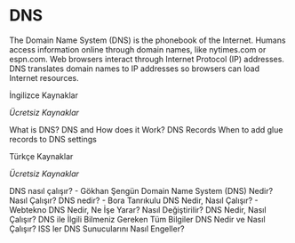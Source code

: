 # DNS
The Domain Name System (DNS) is the phonebook of the Internet. Humans access information online through domain names, like nytimes.com or espn.com. Web browsers interact through Internet Protocol (IP) addresses. DNS translates domain names to IP addresses so browsers can load Internet resources.

<ResourceGroupTitle>İngilizce Kaynaklar</ResourceGroupTitle>

*Ücretsiz Kaynaklar*

<BadgeLink colorScheme='yellow' badgeText='Read' href='https://www.cloudflare.com/en-gb/learning/dns/what-is-dns/'>What is DNS?</BadgeLink>
<BadgeLink badgeText='Watch' href='https://www.youtube.com/watch?v=Wj0od2ag5sk'>DNS and How does it Work?</BadgeLink>
<BadgeLink badgeText='Watch' href='https://www.youtube.com/watch?v=7lxgpKh_fRY'>DNS Records</BadgeLink>
<BadgeLink badgeText='Watch' href='https://www.youtube.com/watch?v=e48AyJOA9W8'>When to add glue records to DNS settings</BadgeLink>

<ResourceGroupTitle>Türkçe Kaynaklar</ResourceGroupTitle>

*Ücretsiz Kaynaklar*

<BadgeLink badgeText='Oku' href='https://medium.com/@gokhansengun/dns-nas%C4%B1l-%C3%A7al%C4%B1%C5%9F%C4%B1r-98c61cf36f0b/?ref=yazilimcininyolharitasi.com'>DNS nasıl çalışır? - Gökhan Şengün</BadgeLink>
<BadgeLink badgeText='Oku' href='https://www.dijitalzade.com/dns-nedir/?ref=yazilimcininyolharitasi.com'>Domain Name System (DNS) Nedir? Nasıl Çalışır?</BadgeLink>
<BadgeLink badgeText='Oku' href='https://bora.sh/dns-nedir-nasil-calisir/?ref=yazilimcininyolharitasi.com'>DNS nedir? - Bora Tanrıkulu</BadgeLink>
<BadgeLink badgeText='Oku' href='https://www.webtekno.com/dns-nedir-h97501.html?ref=yazilimcininyolharitasi.com'>DNS Nedir, Nasıl Çalışır? - Webtekno</BadgeLink>
<BadgeLink badgeText='Oku' href='https://www.hosting.com.tr/blog/dns?ref=yazilimcininyolharitasi.com'>DNS Nedir, Ne İşe Yarar? Nasıl Değiştirilir?</BadgeLink>
<BadgeLink badgeText='Oku' href='https://www.karel.com.tr/blog/dns-nedir-nasil-calisir-dns-ile-ilgili-bilmeniz-gereken-tum-bilgiler'>DNS Nedir, Nasıl Çalışır? DNS ile İlgili Bilmeniz Gereken Tüm Bilgiler</BadgeLink>
<BadgeLink badgeText='Oku' href='https://kerteriz.net/dns-nedir-ve-nasil-calisir/?ref=yazilimcininyolharitasi.com'>DNS Nedir ve Nasıl Çalışır? ISS ler DNS Sunucularını Nasıl Engeller?</BadgeLink>